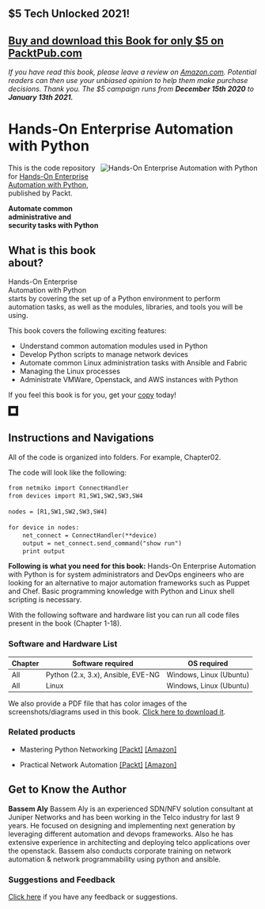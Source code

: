 ## $5 Tech Unlocked 2021!
[Buy and download this Book for only $5 on PacktPub.com](https://www.packtpub.com/product/hands-on-enterprise-automation-with-python/9781788998512)
-----
*If you have read this book, please leave a review on [Amazon.com](https://www.amazon.com/gp/product/1788998510).     Potential readers can then use your unbiased opinion to help them make purchase decisions. Thank you. The $5 campaign         runs from __December 15th 2020__ to __January 13th 2021.__*

# Hands-On Enterprise Automation with Python

<a href="https://www.packtpub.com/networking-and-servers/hands-enterprise-automation-python?utm_source=github&utm_medium=repository&utm_campaign=9781788998512"><img src="https://dz13w8afd47il.cloudfront.net/sites/default/files/imagecache/ppv4_main_book_cover/B10179_MockupCover_New.png" alt="Hands-On Enterprise Automation with Python" height="256px" align="right"></a>

This is the code repository for [Hands-On Enterprise Automation with Python](https://www.packtpub.com/networking-and-servers/hands-enterprise-automation-python?utm_source=github&utm_medium=repository&utm_campaign=9781788998512), published by Packt.

**Automate common administrative and security tasks with Python**

## What is this book about?
Hands-On Enterprise Automation with Python starts by covering the set up of a Python environment to perform automation tasks, as well as the modules, libraries, and tools you will be using. 

This book covers the following exciting features: 
* Understand common automation modules used in Python
* Develop Python scripts to manage network devices
* Automate common Linux administration tasks with Ansible and Fabric
* Managing the Linux processes
* Administrate VMWare, Openstack, and AWS instances with Python

If you feel this book is for you, get your [copy](https://www.amazon.com/dp/1788998510) today!

<a href="https://www.packtpub.com/?utm_source=github&utm_medium=banner&utm_campaign=GitHubBanner"><img src="https://raw.githubusercontent.com/PacktPublishing/GitHub/master/GitHub.png" 
alt="https://www.packtpub.com/" border="5" /></a>


## Instructions and Navigations
All of the code is organized into folders. For example, Chapter02.

The code will look like the following:
```
from netmiko import ConnectHandler
from devices import R1,SW1,SW2,SW3,SW4

nodes = [R1,SW1,SW2,SW3,SW4]

for device in nodes:
    net_connect = ConnectHandler(**device)
    output = net_connect.send_command("show run")
    print output
```

**Following is what you need for this book:**
Hands-On Enterprise Automation with Python is for system administrators and DevOps engineers who are looking for an alternative to major automation frameworks such as Puppet and Chef. Basic programming knowledge with Python and Linux shell scripting is necessary.

With the following software and hardware list you can run all code files present in the book (Chapter 1-18).

### Software and Hardware List

| Chapter  | Software required                   | OS required                        |
| -------- | ------------------------------------| -----------------------------------|
| All      | Python (2.x, 3.x), Ansible, EVE-NG  | Windows, Linux (Ubuntu)            |
| All      | Linux                               | Windows, Linux (Ubuntu)            |


We also provide a PDF file that has color images of the screenshots/diagrams used in this book. [Click here to download it](http://www.packtpub.com/sites/default/files/downloads/HandsOnEnterpriseAutomationwithPython_ColorImages.pdf).

### Related products <Paste books from the Other books you may enjoy section>
* Mastering Python Networking [[Packt]](https://www.packtpub.com/networking-and-servers/mastering-python-networking?utm_source=github&utm_medium=repository&utm_campaign=9781784397005) [[Amazon]](https://www.amazon.com/dp/1784397008)

* Practical Network Automation [[Packt]](https://www.packtpub.com/networking-and-servers/practical-network-automation?utm_source=github&utm_medium=repository&utm_campaign=9781788299466) [[Amazon]](https://www.amazon.com/dp/1788299469)

## Get to Know the Author
**Bassem Aly**
Bassem Aly is an experienced SDN/NFV solution consultant at Juniper Networks and has been working in the Telco industry for last 9 years. He focused on designing and implementing next generation by leveraging different automation and devops frameworks. Also he has extensive experience in architecting and deploying telco applications over the openstack. Bassem also conducts corporate training on network automation & network programmability using python and ansible.

### Suggestions and Feedback
[Click here](https://docs.google.com/forms/d/e/1FAIpQLSdy7dATC6QmEL81FIUuymZ0Wy9vH1jHkvpY57OiMeKGqib_Ow/viewform) if you have any feedback or suggestions.
